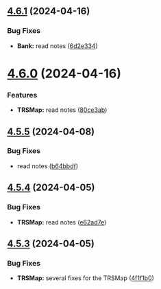 ## [4.6.1](https://github.com/Torwent/SRL-T/compare/v4.6.0...v4.6.1) (2024-04-16)


### Bug Fixes

* **Bank:** read notes ([6d2e334](https://github.com/Torwent/SRL-T/commit/6d2e334bad4e08ff901adc1ccdf6a85cfff763a6))



# [4.6.0](https://github.com/Torwent/SRL-T/compare/v4.5.5...v4.6.0) (2024-04-16)


### Features

* **TRSMap:** read notes ([80ce3ab](https://github.com/Torwent/SRL-T/commit/80ce3ab33f9eb98e8897619c572ddd42efb57b97))



## [4.5.5](https://github.com/Torwent/SRL-T/compare/v4.5.4...v4.5.5) (2024-04-08)


### Bug Fixes

* read notes ([b64bbdf](https://github.com/Torwent/SRL-T/commit/b64bbdf831675caf51af31dbf6aacf73d176110e))



## [4.5.4](https://github.com/Torwent/SRL-T/compare/v4.5.3...v4.5.4) (2024-04-05)


### Bug Fixes

* **TRSMap:** read notes ([e62ad7e](https://github.com/Torwent/SRL-T/commit/e62ad7e6fae12e0d5dc987a98cea02e58bd33c04))



## [4.5.3](https://github.com/Torwent/SRL-T/compare/v4.5.2...v4.5.3) (2024-04-05)


### Bug Fixes

* **TRSMap:** several fixes for the TRSMap ([4f1f1b0](https://github.com/Torwent/SRL-T/commit/4f1f1b0ea8daa6d621ec6105d190a07fd645d03d))



